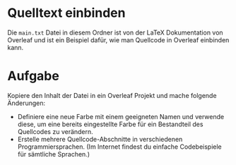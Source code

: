 # Quelltext einbinden

Die `main.txt` Datei in diesem Ordner ist von der LaTeX Dokumentation von Overleaf und ist ein Beispiel dafür, wie man Quellcode in Overleaf einbinden kann.

# Aufgabe 

Kopiere den Inhalt der Datei in ein Overleaf Projekt und mache folgende Änderungen:

- Definiere eine neue Farbe mit einem geeigneten Namen und verwende diese, um eine bereits eingestellte Farbe für ein Bestandteil des Quellcodes zu verändern.
- Erstelle mehrere Quellcode-Abschnitte in verschiedenen Programmiersprachen. (Im Internet findest du einfache Codebeispiele für sämtliche Sprachen.)
